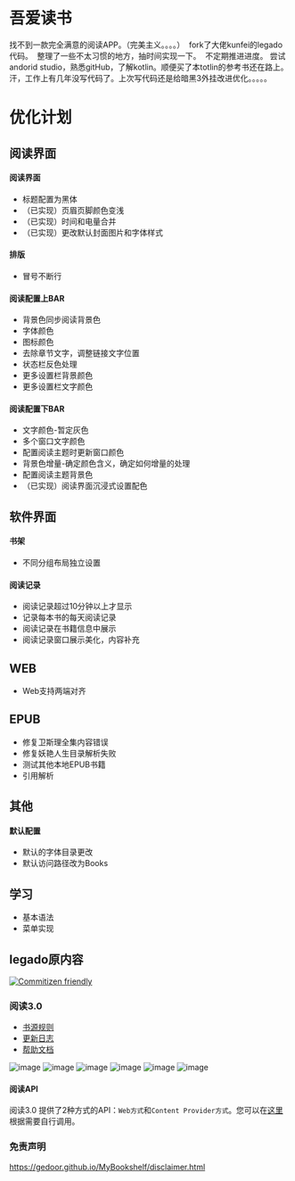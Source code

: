# 吾爱读书 
找不到一款完全满意的阅读APP。（完美主义。。。。）  
fork了大佬kunfei的legado代码。  
整理了一些不太习惯的地方，抽时间实现一下。  不定期推进进度。
尝试andorid studio，熟悉gitHub，了解kotlin。顺便买了本totlin的参考书还在路上。汗，工作上有几年没写代码了。上次写代码还是给暗黑3外挂改进优化。。。。。
# 优化计划 
## 阅读界面
#### 阅读界面
* 标题配置为黑体
* （已实现）页眉页脚颜色变浅
* （已实现）时间和电量合并
* （已实现）更改默认封面图片和字体样式
#### 排版
* 冒号不断行
#### 阅读配置上BAR
* 背景色同步阅读背景色
* 字体颜色
* 图标颜色
* 去除章节文字，调整链接文字位置
* 状态栏反色处理
* 更多设置栏背景颜色
* 更多设置栏文字颜色
#### 阅读配置下BAR
* 文字颜色-暂定灰色
* 多个窗口文字颜色
* 配置阅读主题时更新窗口颜色
* 背景色增量-确定颜色含义，确定如何增量的处理
* 配置阅读主题背景色
* （已实现）阅读界面沉浸式设置配色
## 软件界面
#### 书架
* 不同分组布局独立设置
#### 阅读记录
* 阅读记录超过10分钟以上才显示
* 记录每本书的每天阅读记录
* 阅读记录在书籍信息中展示
* 阅读记录窗口展示美化，内容补充
## WEB
* Web支持两端对齐
## EPUB
* 修复卫斯理全集内容错误
* 修复妖艳人生目录解析失败
* 测试其他本地EPUB书籍
* 引用解析
## 其他
#### 默认配置
* 默认的字体目录更改
* 默认访问路径改为Books
## 学习
* 基本语法
* 菜单实现
## legado原内容

[![Commitizen friendly](https://img.shields.io/badge/commitizen-friendly-brightgreen.svg)](http://commitizen.github.io/cz-cli/)

### 阅读3.0
* [书源规则](https://alanskycn.gitee.io/teachme/)
* [更新日志](/app/src/main/assets/updateLog.md)
* [帮助文档](/app/src/main/assets/help/appHelp.md)

![image](https://github.com/gedoor/gedoor.github.io/blob/master/images/%E9%98%85%E8%AF%BB%E7%AE%80%E4%BB%8B1.jpg)
![image](https://github.com/gedoor/gedoor.github.io/blob/master/images/%E9%98%85%E8%AF%BB%E7%AE%80%E4%BB%8B2.jpg)
![image](https://github.com/gedoor/gedoor.github.io/blob/master/images/%E9%98%85%E8%AF%BB%E7%AE%80%E4%BB%8B3.jpg)
![image](https://github.com/gedoor/gedoor.github.io/blob/master/images/%E9%98%85%E8%AF%BB%E7%AE%80%E4%BB%8B4.jpg)
![image](https://github.com/gedoor/gedoor.github.io/blob/master/images/%E9%98%85%E8%AF%BB%E7%AE%80%E4%BB%8B5.jpg)
![image](https://github.com/gedoor/gedoor.github.io/blob/master/images/%E9%98%85%E8%AF%BB%E7%AE%80%E4%BB%8B6.jpg)

#### 阅读API
阅读3.0 提供了2种方式的API：`Web方式`和`Content Provider方式`。您可以在[这里](api.md)根据需要自行调用。 

### 免责声明
https://gedoor.github.io/MyBookshelf/disclaimer.html
